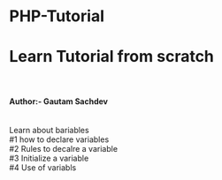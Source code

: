 # PHP-Tutorial
<h1>Learn Tutorial from scratch</h1><br>
<h4>Author:- Gautam Sachdev</h4><br>
Learn about bariables<br>
#1 how to declare variables<br>
#2 Rules to decalre a variable<br>
#3 Initialize a variable<br>
#4 Use of variabls